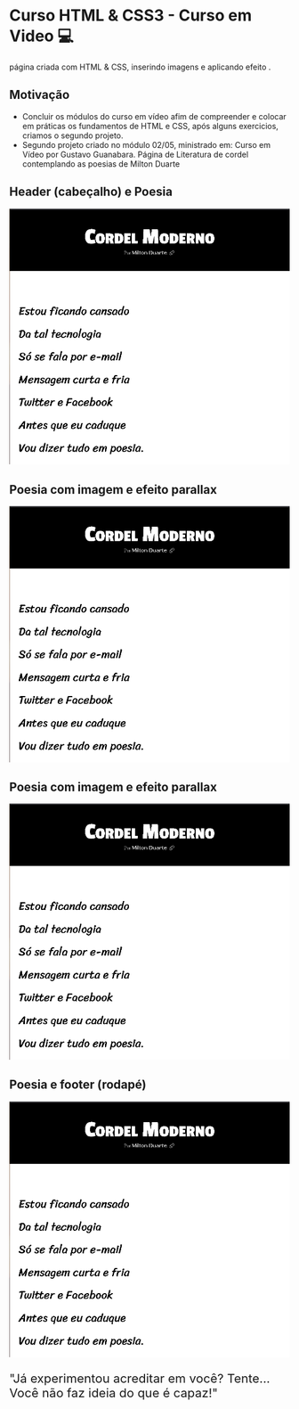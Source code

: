 # Curso HTML & CSS3 - Curso em Video 💻

 página criada com HTML & CSS, inserindo imagens e aplicando efeito  .

## Motivação

  - Concluir os módulos do curso em vídeo afim de compreender e colocar em práticas os fundamentos de HTML e CSS, após alguns exercicios, criamos o segundo projeto.
  - Segundo projeto criado no módulo 02/05, ministrado em: Curso em Vídeo por Gustavo Guanabara.
  Página de Literatura de cordel contemplando as poesias de Milton Duarte

  ## Header (cabeçalho) e Poesia
  ![alt text](https://github.com/MaiconCampbell/HTML---CSS3---projeto-02/blob/master/assets/img/Tela1.png)
  
  ## Poesia com imagem e efeito parallax
  ![alt text](https://github.com/MaiconCampbell/HTML---CSS3---projeto-02/blob/master/assets/img/Tela1.png)

  ## Poesia com imagem e efeito parallax
  ![alt text](https://github.com/MaiconCampbell/HTML---CSS3---projeto-02/blob/master/assets/img/Tela1.png)

  ## Poesia e footer (rodapé)
  ![alt text](https://github.com/MaiconCampbell/HTML---CSS3---projeto-02/blob/master/assets/img/Tela1.png)

<div>
  <p style='font-size: 22px'>
  "Já experimentou acreditar em você? Tente... Você não faz ideia do que é capaz!"
  </p>
<div>
